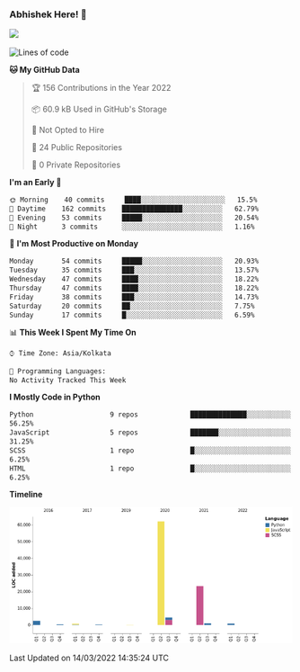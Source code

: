 ### Abhishek Here! 👋
![](https://komarev.com/ghpvc/?username=5parkp1ug&color=green)

<!--
**5parkp1ug/5parkp1ug** is a ✨ _special_ ✨ repository because its `README.md` (this file) appears on your GitHub profile.

Here are some ideas to get you started:

- 🔭 I’m currently working on ...
- 🌱 I’m currently learning ...
- 👯 I’m looking to collaborate on ...
- 🤔 I’m looking for help with ...
- 💬 Ask me about ...
- 📫 How to reach me: ...
- 😄 Pronouns: ...
- ⚡ Fun fact: ...
-->

<!--START_SECTION:waka-->
![Lines of code](https://img.shields.io/badge/From%20Hello%20World%20I%27ve%20Written-95%20Thousand%20lines%20of%20code-blue)

**🐱 My GitHub Data** 

> 🏆 156 Contributions in the Year 2022
 > 
> 📦 60.9 kB Used in GitHub's Storage 
 > 
> 🚫 Not Opted to Hire
 > 
> 📜 24 Public Repositories 
 > 
> 🔑 0 Private Repositories  
 > 
**I'm an Early 🐤** 

```text
🌞 Morning    40 commits     ████░░░░░░░░░░░░░░░░░░░░░   15.5% 
🌆 Daytime    162 commits    ███████████████░░░░░░░░░░   62.79% 
🌃 Evening    53 commits     █████░░░░░░░░░░░░░░░░░░░░   20.54% 
🌙 Night      3 commits      ░░░░░░░░░░░░░░░░░░░░░░░░░   1.16%

```
📅 **I'm Most Productive on Monday** 

```text
Monday       54 commits     █████░░░░░░░░░░░░░░░░░░░░   20.93% 
Tuesday      35 commits     ███░░░░░░░░░░░░░░░░░░░░░░   13.57% 
Wednesday    47 commits     ████░░░░░░░░░░░░░░░░░░░░░   18.22% 
Thursday     47 commits     ████░░░░░░░░░░░░░░░░░░░░░   18.22% 
Friday       38 commits     ███░░░░░░░░░░░░░░░░░░░░░░   14.73% 
Saturday     20 commits     ██░░░░░░░░░░░░░░░░░░░░░░░   7.75% 
Sunday       17 commits     █░░░░░░░░░░░░░░░░░░░░░░░░   6.59%

```


📊 **This Week I Spent My Time On** 

```text
⌚︎ Time Zone: Asia/Kolkata

💬 Programming Languages: 
No Activity Tracked This Week

```

**I Mostly Code in Python** 

```text
Python                   9 repos             ██████████████░░░░░░░░░░░   56.25% 
JavaScript               5 repos             ███████░░░░░░░░░░░░░░░░░░   31.25% 
SCSS                     1 repo              █░░░░░░░░░░░░░░░░░░░░░░░░   6.25% 
HTML                     1 repo              █░░░░░░░░░░░░░░░░░░░░░░░░   6.25%

```


**Timeline**

![Chart not found](https://raw.githubusercontent.com/5parkp1ug/5parkp1ug/master/charts/bar_graph.png) 


 Last Updated on 14/03/2022 14:35:24 UTC
<!--END_SECTION:waka-->
